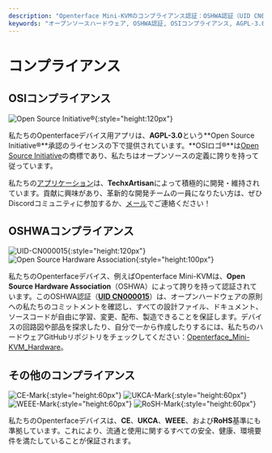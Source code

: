 ```yaml
---
description: "Openterface Mini-KVMのコンプライアンス認証：OSHWA認証（UID CN000015）、OSI承認のAGPL-3.0ライセンス、CE、UKCA、WEEE、RoHSのコンプライアンス。完全なドキュメントが利用可能な完全オープンソースのハードウェアとソフトウェア。"
keywords: "オープンソースハードウェア, OSHWA認証, OSIコンプライアンス, AGPL-3.0ライセンス, CE認証, UKCAマーク, WEEEコンプライアンス, RoHS基準, ハードウェア認証, オープンソースドキュメント, TechxArtisan, ハードウェアコンプライアンス, Mini-KVM認証, オープンハードウェア設計"
---
```


# コンプライアンス

## OSIコンプライアンス

![Open Source Initiative®](https://assets.openterface.com/images/trademark/open-source-initiative.svg){:style="height:120px"}

私たちのOpenterfaceデバイス用アプリは、**AGPL-3.0**という**Open Source Initiative®**承認のライセンスの下で提供されています。**OSIロゴ®**は[Open Source Initiative](http://opensource.org)の商標であり、私たちはオープンソースの定義に誇りを持って従っています。

私たちの[アプリケーション](/app)は、**TechxArtisan**によって積極的に開発・維持されています。貢献に興味があり、革新的な開発チームの一員になりたい方は、ぜひDiscordコミュニティに参加するか、[メール](mailto:info@openterface.com)でご連絡ください！

## OSHWAコンプライアンス

![UID-CN000015](https://assets.openterface.com/images/trademark/oshw-cn000015.svg){:style="height:120px"}
![Open Source Hardware Association](https://assets.openterface.com/images/trademark/open-source-hardware.svg){:style="height:100px"}

私たちのOpenterfaceデバイス、例えばOpenterface Mini-KVMは、**Open Source Hardware Association**（OSHWA）によって誇りを持って認証されています。このOSHWA認証（[**UID CN000015**](https://certification.oshwa.org/cn000015.html)）は、オープンハードウェアの原則への私たちのコミットメントを確認し、すべての設計ファイル、ドキュメント、ソースコードが自由に学習、変更、配布、製造できることを保証します。デバイスの回路図や部品を探求したり、自分で一から作成したりするには、私たちのハードウェアGitHubリポジトリをチェックしてください：[Openterface_Mini-KVM_Hardware](https://github.com/TechxArtisanStudio/Openterface_Mini-KVM_Hardware)。

## その他のコンプライアンス
![CE-Mark](https://assets.openterface.com/images/trademark/ce.svg){:style="height:60px"}
![UKCA-Mark](https://assets.openterface.com/images/trademark/ukca.svg){:style="height:60px"}
![WEEE-Mark](https://assets.openterface.com/images/trademark/weee.svg){:style="height:60px"}
![RoSH-Mark](https://assets.openterface.com/images/trademark/rohs.svg){:style="height:60px"}

私たちのOpenterfaceデバイスは、**CE**、**UKCA**、**WEEE**、および**RoHS**基準にも準拠しています。これにより、流通と使用に関するすべての安全、健康、環境要件を満たしていることが保証されます。
